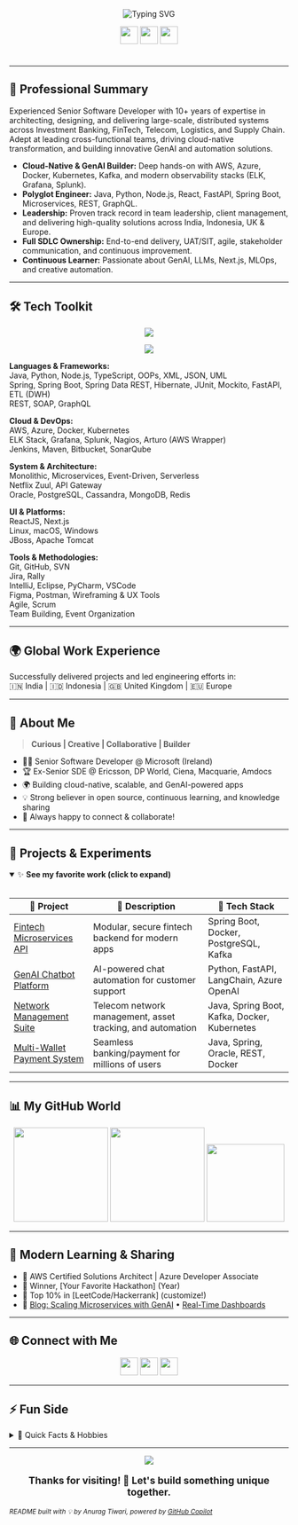 <!-- Ultra-Modern & Unique Profile README for Anurag Tiwari -->

<div align="center">

<img src="https://readme-typing-svg.demolab.com?font=Fira+Code&duration=2200&pause=700&color=13E1FF&center=true&vCenter=true&width=700&lines=Hey%2C+I'm+Anurag+Tiwari+%F0%9F%91%8B;Senior+Software+Developer+%7C+Cloud+%7C+GenAI+%7C+Full+Stack+%7C+Innovator;Problem+Solver+%7C+Tech+Leader+%7C+Lifelong+Learner" alt="Typing SVG" />

<br>

<a href="https://www.linkedin.com/in/anurag-tiwari-3108/" title="LinkedIn"><img src="https://skillicons.dev/icons?i=linkedin" height="32" /></a>
<a href="mailto:anurag.tiwari3108@gmail.com" title="Gmail"><img src="https://skillicons.dev/icons?i=gmail" height="32" /></a>
<a href="https://github.com/anurag-tiwari-3108" title="GitHub"><img src="https://skillicons.dev/icons?i=github" height="32" /></a>
<br>

<img src="https://raw.githubusercontent.com/anuraghazra/github-readme-stats/master/src/images/icons/header.svg" width="100%" height="8" />

</div>

---

## 💼 Professional Summary

Experienced Senior Software Developer with 10+ years of expertise in architecting, designing, and delivering large-scale, distributed systems across Investment Banking, FinTech, Telecom, Logistics, and Supply Chain. Adept at leading cross-functional teams, driving cloud-native transformation, and building innovative GenAI and automation solutions.

- **Cloud-Native & GenAI Builder:** Deep hands-on with AWS, Azure, Docker, Kubernetes, Kafka, and modern observability stacks (ELK, Grafana, Splunk).
- **Polyglot Engineer:** Java, Python, Node.js, React, FastAPI, Spring Boot, Microservices, REST, GraphQL.
- **Leadership:** Proven track record in team leadership, client management, and delivering high-quality solutions across India, Indonesia, UK & Europe.
- **Full SDLC Ownership:** End-to-end delivery, UAT/SIT, agile, stakeholder communication, and continuous improvement.
- **Continuous Learner:** Passionate about GenAI, LLMs, Next.js, MLOps, and creative automation.

---

## 🛠️ Tech Toolkit

<p align="center">
  <img src="https://skillicons.dev/icons?i=java,python,js,ts,react,nextjs,nodejs,spring,aws,azure,docker,kubernetes,git,github,postgres,mongodb,redis,linux,figma,postman,vscode,fastapi,graphql,openai" />
</p>
<p align="center">
  <img src="https://img.shields.io/badge/Currently%20Exploring-GenAI%2C%20LangChain%2C%20Next.js%2C%20LLMs-%2313E1FF?style=for-the-badge&logo=github" />
</p>

**Languages & Frameworks:**  
Java, Python, Node.js, TypeScript, OOPs, XML, JSON, UML  
Spring, Spring Boot, Spring Data REST, Hibernate, JUnit, Mockito, FastAPI, ETL (DWH)  
REST, SOAP, GraphQL

**Cloud & DevOps:**  
AWS, Azure, Docker, Kubernetes  
ELK Stack, Grafana, Splunk, Nagios, Arturo (AWS Wrapper)  
Jenkins, Maven, Bitbucket, SonarQube

**System & Architecture:**  
Monolithic, Microservices, Event-Driven, Serverless  
Netflix Zuul, API Gateway  
Oracle, PostgreSQL, Cassandra, MongoDB, Redis

**UI & Platforms:**  
ReactJS, Next.js  
Linux, macOS, Windows  
JBoss, Apache Tomcat

**Tools & Methodologies:**  
Git, GitHub, SVN  
Jira, Rally  
IntelliJ, Eclipse, PyCharm, VSCode  
Figma, Postman, Wireframing & UX Tools  
Agile, Scrum  
Team Building, Event Organization

---

## 🌍 Global Work Experience

Successfully delivered projects and led engineering efforts in:  
🇮🇳 India | 🇮🇩 Indonesia | 🇬🇧 United Kingdom | 🇪🇺 Europe

---

## 🚀 About Me

> **Curious | Creative | Collaborative | Builder**

- 🧑‍💻 Senior Software Developer @ Microsoft (Ireland)
- 🏆 Ex-Senior SDE @ Ericsson, DP World, Ciena, Macquarie, Amdocs
- 🌍 Building cloud-native, scalable, and GenAI-powered apps
- 💡 Strong believer in open source, continuous learning, and knowledge sharing
- 🤝 Always happy to connect & collaborate!

---

## 🦄 Projects & Experiments

<details open>
  <summary>✨ <strong>See my favorite work (click to expand)</strong></summary><br>

| 🚀 Project | 📝 Description | 🧰 Tech Stack |
|-----------|---------------|--------------|
| [Fintech Microservices API](#) | Modular, secure fintech backend for modern apps | Spring Boot, Docker, PostgreSQL, Kafka |
| [GenAI Chatbot Platform](#) | AI-powered chat automation for customer support | Python, FastAPI, LangChain, Azure OpenAI |
| [Network Management Suite](#) | Telecom network management, asset tracking, and automation | Java, Spring Boot, Kafka, Docker, Kubernetes |
| [Multi-Wallet Payment System](#) | Seamless banking/payment for millions of users | Java, Spring, Oracle, REST, Docker |

</details>

---

## 📊 My GitHub World

<div align="center">
  <img src="https://github-readme-stats.vercel.app/api?username=anurag-tiwari-3108&show_icons=true&theme=tokyonight&hide_border=true&count_private=true" height="170"/>
  <img src="https://streak-stats.demolab.com?user=anurag-tiwari-3108&theme=tokyonight&hide_border=true" height="170"/>
  <img src="https://github-profile-trophy.vercel.app/?username=anurag-tiwari-3108&theme=onestar&margin-w=8&no-frame=true" height="140"/>
</div>

---

## 🧠 Modern Learning & Sharing

- 🏅 AWS Certified Solutions Architect | Azure Developer Associate
- 🥇 Winner, [Your Favorite Hackathon] (Year)
- 🧩 Top 10% in [LeetCode/Hackerrank] (customize!)
- 📝 [Blog: Scaling Microservices with GenAI](#) • [Real-Time Dashboards](#)

---

## 🌐 Connect with Me

<p align="center">
  <a href="https://www.linkedin.com/in/anurag-tiwari-3108/" title="LinkedIn"><img src="https://skillicons.dev/icons?i=linkedin" height="32" /></a>
  <a href="mailto:anurag.tiwari3108@gmail.com" title="Gmail"><img src="https://skillicons.dev/icons?i=gmail" height="32" /></a>
  <a href="https://github.com/anurag-tiwari-3108" title="GitHub"><img src="https://skillicons.dev/icons?i=github" height="32" /></a>
</p>

---

## ⚡ Fun Side

<details>
<summary>🎲 Quick Facts & Hobbies</summary>
<br>

- 🚴‍♂️ Cycling clears my mind
- 🧩 Love puzzles, hackathons, and AI side-projects
- 🌏 Always up for a travel adventure!
- 🏸 Badminton & Tennis enthusiast
- 📷 Amateur photographer 
</details>

---

<div align="center">
  <img src="https://capsule-render.vercel.app/api?type=waving&color=0e6dfb&height=120&section=footer"/>
</div>

<p align="center" style="font-size:1.1rem;">
  <b>Thanks for visiting! 🚀 Let's build something unique together.</b>
</p>

<sup align="center">
  <i>README built with 💡 by Anurag Tiwari, powered by <a href="https://github.com/features/copilot">GitHub Copilot</a></i>
</sup>
